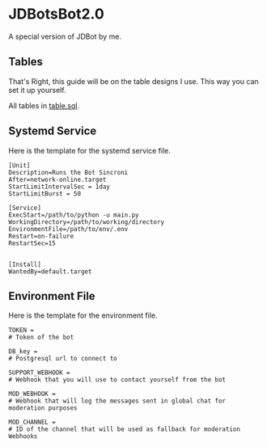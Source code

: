 # JDBotsBot2.0

A special version of JDBot by me.

## Tables

That's Right, this guide will be on the table designs I use.
This way you can set it up yourself.

All tables in [table.sql](table.sql).

## Systemd Service

Here is the template for the systemd service file.

```
[Unit]
Description=Runs the Bot Sincroni
After=network-online.target
StartLimitIntervalSec = 1day
StartLimitBurst = 50

[Service]
ExecStart=/path/to/python -u main.py
WorkingDirectory=/path/to/working/directory
EnvironmentFile=/path/to/env/.env
Restart=on-failure
RestartSec=15


[Install]
WantedBy=default.target
```

## Environment File

Here is the template for the environment file.

```env
TOKEN = 
# Token of the bot

DB_key = 
# Postgresql url to connect to

SUPPORT_WEBHOOK = 
# Webhook that you will use to contact yourself from the bot

MOD_WEBHOOK = 
# Webhook that will log the messages sent in global chat for moderation purposes

MOD_CHANNEL =
# ID of the channel that will be used as fallback for moderation Webhooks
```
